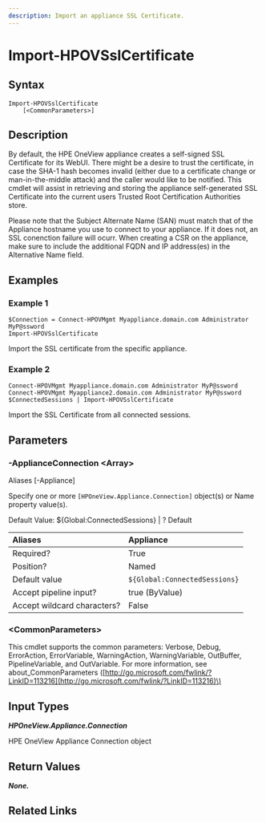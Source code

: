 ```yaml
---
description: Import an appliance SSL Certificate.
---
```


# Import-HPOVSslCertificate

## Syntax

```text
Import-HPOVSslCertificate
    [<CommonParameters>]
```

## Description

By default, the HPE OneView appliance creates a self-signed SSL Certificate for its WebUI. There might be a desire to trust the certificate, in case the SHA-1 hash becomes invalid \(either due to a certificate change or man-in-the-middle attack\) and the caller would like to be notified. This cmdlet will assist in retrieving and storing the appliance self-generated SSL Certificate into the current users Trusted Root Certification Authorities store.

Please note that the Subject Alternate Name \(SAN\) must match that of the Appliance hostname you use to connect to your appliance. If it does not, an SSL conenction failure will ocurr. When creating a CSR on the appliance, make sure to include the additional FQDN and IP address\(es\) in the Alternative Name field.

## Examples

### Example 1

```text
$Connection = Connect-HPOVMgmt Myappliance.domain.com Administrator MyP@ssword
Import-HPOVSslCertificate
```

Import the SSL certificate from the specific appliance.

### Example 2

```text
Connect-HPOVMgmt Myappliance.domain.com Administrator MyP@ssword
Connect-HPOVMgmt Myappliance2.domain.com Administrator MyP@ssword
$ConnectedSessions | Import-HPOVSslCertificate
```

Import the SSL Certificate from all connected sessions.

## Parameters

### -ApplianceConnection &lt;Array&gt;

Aliases \[-Appliance\]

Specify one or more `[HPOneView.Appliance.Connection]` object\(s\) or Name property value\(s\).

Default Value: ${Global:ConnectedSessions} \| ? Default

| Aliases | Appliance |
| :--- | :--- |
| Required? | True |
| Position? | Named |
| Default value | `${Global:ConnectedSessions}` |
| Accept pipeline input? | true \(ByValue\) |
| Accept wildcard characters? | False |

### &lt;CommonParameters&gt;

This cmdlet supports the common parameters: Verbose, Debug, ErrorAction, ErrorVariable, WarningAction, WarningVariable, OutBuffer, PipelineVariable, and OutVariable. For more information, see about\_CommonParameters \([http://go.microsoft.com/fwlink/?LinkID=113216](http://go.microsoft.com/fwlink/?LinkID=113216)\)

## Input Types

_**HPOneView.Appliance.Connection**_

HPE OneView Appliance Connection object

## Return Values

_**None.**_

## Related Links

